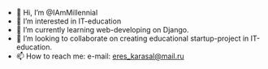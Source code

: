 - 👋 Hi, I’m @IAmMillennial
- 👀 I’m interested in IT-education
- 🌱 I’m currently learning web-developing on Django.
- 💞️ I’m looking to collaborate on creating educational startup-project in IT-education.
- 📫 How to reach me: e-mail: eres_karasal@mail.ru

<!---
IAmMillennial/IAmMillennial is a ✨ special ✨ repository because its `README.md` (this file) appears on your GitHub profile.
You can click the Preview link to take a look at your changes.
--->
